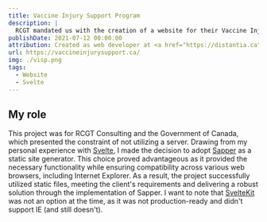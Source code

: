 ```yaml
---
title: Vaccine Injury Support Program
description: |
  RCGT mandated us with the creation of a website for their Vaccine Injury Support Program.
publishDate: 2021-07-12 00:00:00
attribution: Created as web developer at <a href="https://distantia.ca">Distantia</a>
url: https://vaccineinjurysupport.ca/
img: ./visp.png
tags:
  - Website
  - Svelte
---
```


## My role

This project was for RCGT Consulting and the Government of Canada, which presented the constraint of not utilizing a server. Drawing from my personal experience with [Svelte](https://svelte.dev), I made the decision to adopt [Sapper](https://sapper.svelte.dev) as a static site generator. This choice proved advantageous as it provided the necessary functionality while ensuring compatibility across various web browsers, including Internet Explorer. As a result, the project successfully utilized static files, meeting the client's requirements and delivering a robust solution through the implementation of Sapper. I want to note that [SvelteKit](https://kit.svelte.dev) was not an option at the time, as it was not production-ready and didn't support IE (and still doesn't).
